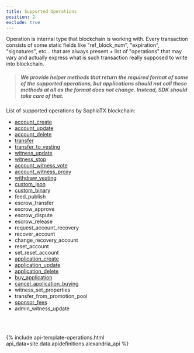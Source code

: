 ```yaml
---
title: Supported Operations
position: 2
exclude: true
---
```


Operation is internal type that blockchain is working with. Every transaction consists of some static fields like "ref_block_num",
 "expiration", "signatures", etc... that are always present + list of "operations" that may vary and actually express what is such transaction really supposed to write into blockchain.<br>

<blockquote class="warning">
    <h5>We provide helper methods that return the required format of some of the supported operations, but applications should not call these methods at all as the format does not change. Instead, SDK should take care of that.</h5>
</blockquote> 

List of supported operations by SophiaTX blockchain:
* [account_create](/apidefinitions/#alexandria_api_operations.create_account)
* [account_update](/apidefinitions/#alexandria_api_operations.update_account)
* [account_delete](/apidefinitions/#alexandria_api_operations.delete_account)
* [transfer](/apidefinitions/#alexandria_api_operations.transfer)
* [transfer_to_vesting](/apidefinitions/#alexandria_api_operations.transfer_to_vesting)
* [witness_update](/apidefinitions/#alexandria_api_operations.update_witness)
* [witness_stop](/apidefinitions/#alexandria_api_operations.stop_witness)
* [account_witness_vote](/apidefinitions/#alexandria_api_operations.vote_for_witness)
* [account_witness_proxy](/apidefinitions/#alexandria_api_operations.set_voting_proxy)
* [withdraw_vesting](/apidefinitions/#alexandria_api_operations.withdraw_vesting)
* [custom_json](/apidefinitions/#alexandria_api_operations.make_custom_json)
* [custom_binary](/apidefinitions/#alexandria_api_operations.make_custom_binary)
* feed_publish
* escrow_transfer
* escrow_approve
* escrow_dispute
* escrow_release
* request_account_recovery
* recover_account
* change_recovery_account
* reset_account
* set_reset_account
* [application_create](/apidefinitions/#alexandria_api_operations.create_application)
* [application_update](/apidefinitions/#alexandria_api_operations.update_application)
* [application_delete](/apidefinitions/#alexandria_api_operations.delete_application)
* [buy_application](/apidefinitions/#alexandria_api_operations.buy_application)
* [cancel_application_buying](/apidefinitions/#alexandria_api_operations.cancel_application_buying)
* witness_set_properties
* transfer_from_promotion_pool
* [sponsor_fees](/apidefinitions/#alexandria_api_operations.sponsor_account_fees)
* admin_witness_update
<br>
<br>

{% include api-template-operations.html api_data=site.data.apidefinitions.alexandria_api %}

